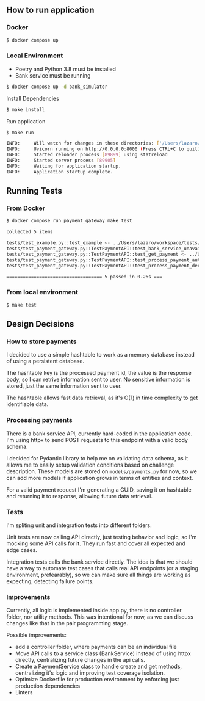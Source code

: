 <!-- # Instructions for candidates

This is the Python version of the Payment Gateway challenge. If you haven't already read the [README.md](https://github.com/cko-recruitment) in the root of this organisation, please do so now.

## Template structure
```
├── .editorconfig - don't change this. It ensures a consistent set of rules for submissions when reformatting code
├── .env.example
├── .python-version - Python version used by Pyenv (https://github.com/pyenv/pyenv).
├── Makefile - Makefile with commands such as install, run and test
├── docker-compose.yml - configures the bank simulator
├── pyproject.toml - project metadata, build system and dependencies
├── poetry.lock - Poetry lock file
├── main.py - app's entrypoint
├── payment_gateway_api/ - skeleton FastAPI API
├── imposters/ - contains the bank simulator configuration. Don't change this
└── tests/ - folder for tests
```

Feel free to change the structure of the solution, use a different test library etc.
 -->

## How to run application

### Docker
```bash
$ docker compose up
```

### Local Environment

- Poetry and Python 3.8 must be installed
- Bank service must be running
```bash
$ docker compose up -d bank_simulator
```

Install Dependencies

```bash
$ make install
```

Run application
```bash
$ make run

INFO:     Will watch for changes in these directories: ['/Users/lazaro/workspace/tests/cko/payment-gateway-challenge-python']
INFO:     Uvicorn running on http://0.0.0.0:8000 (Press CTRL+C to quit)
INFO:     Started reloader process [89899] using statreload
INFO:     Started server process [89905]
INFO:     Waiting for application startup.
INFO:     Application startup complete.
```

## Running Tests

### From Docker

```bash
$ docker compose run payment_gateway make test

collected 5 items

tests/test_example.py::test_example <- ../Users/lazaro/workspace/tests/cko/payment-gateway-challenge-python/tests/test_example.py PASSED [ 20%]
tests/test_payment_gateway.py::TestPaymentAPI::test_bank_service_unavailable <- ../Users/lazaro/workspace/tests/cko/payment-gateway-challenge-python/tests/test_payment_gateway.py PASSED [ 40%]
tests/test_payment_gateway.py::TestPaymentAPI::test_get_payment <- ../Users/lazaro/workspace/tests/cko/payment-gateway-challenge-python/tests/test_payment_gateway.py PASSED [ 60%]
tests/test_payment_gateway.py::TestPaymentAPI::test_process_payment_authorized <- ../Users/lazaro/workspace/tests/cko/payment-gateway-challenge-python/tests/test_payment_gateway.py PASSED [ 80%]
tests/test_payment_gateway.py::TestPaymentAPI::test_process_payment_declined <- ../Users/lazaro/workspace/tests/cko/payment-gateway-challenge-python/tests/test_payment_gateway.py PASSED [100%]

=================================== 5 passed in 0.26s ===
```

### From local environment

```bash
$ make test
```

## Design Decisions

### How to store payments

I decided to use a simple hashtable to work as a memory database instead of using a persistent database.

The hashtable key is the processed payment id, the value is the response body, so I can retrive information sent to user.
No sensitive information is stored, just the same information sent to user.

The hashtable allows fast data retrieval, as it's O(1) in time complexity to get identifiable data.

### Processing payments

There is a bank service API, currently hard-coded in the application code.
I'm using httpx to send POST requests to this endpoint with a valid body schema.

I decided for Pydantic library to help me on validating data schema, as it allows me to easily setup validation
conditions based on challenge description. These models are stored on `models/payments.py` for now, so we can add more models if application grows in terms of entities and context.

For a valid payment request I'm generating a GUID, saving it on hashtable and returning it to response, allowing future data retrieval.

### Tests

I'm spliting unit and integration tests into different folders.

Unit tests are now calling API directly, just testing behavior and logic, so I'm mocking some API calls for it.
They run fast and cover all expected and edge cases.

Integration tests calls the bank service directly. The idea is that we should have a way to automate test cases that calls real API endpoints (or a staging environment, prefearably), so we can make sure all things are working as expecting, detecting failure points.

### Improvements

Currently, all logic is implemented inside app.py, there is no controller folder, nor utility methods.
This was intentional for now, as we can discuss changes like that in the pair programming stage.

Possible improvements:
- add a controller folder, where payments can be an individual file
- Move API calls to a service class (BankService) instead of using httpx directly, centralizing future changes in the api calls.
- Create a PaymentService class to handle create and get methods, centralizing it's logic and improving test coverage isolation.
- Optimize Dockerfile for production environment by enforcing just production dependencies
- Linters

